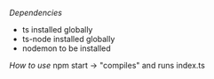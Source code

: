 *Dependencies*
- ts installed globally
- ts-node installed globally
- nodemon to be installed


*How to use*
npm start -> "compiles" and runs index.ts
